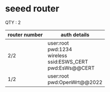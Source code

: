 # seeed router
QTY : 2

| router number | auth details |
| -------- | -------- |
| 2/2 | user:root<br>pwd:1234<br>wireless<br>ssid:ESWS_CERT<br>pwd:EsWs@@CERT|
| 1/2 | user:root<br>pwd:OpenWrt@@2022 |
